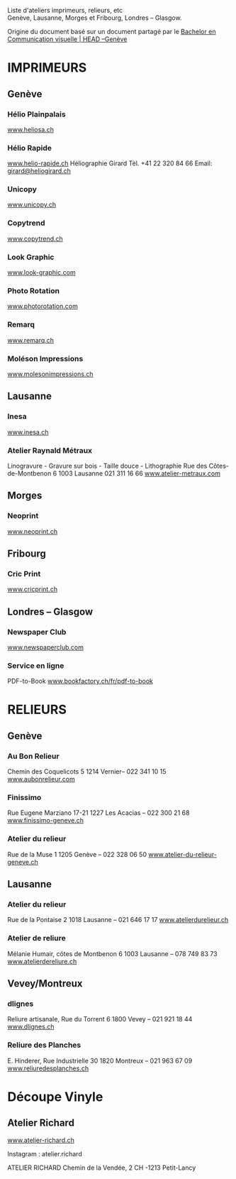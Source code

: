Liste d'ateliers imprimeurs, relieurs, etc   
Genève, Lausanne, Morges et Fribourg, Londres – Glasgow.

Origine du document basé sur un document partagé par le [Bachelor en Communication visuelle | HEAD&nbsp;–Genève](https://www.hesge.ch/head/formations-recherche/bachelor-en-communication-visuelle)


# IMPRIMEURS

## Genève

### Hélio Plainpalais
www.heliosa.ch

### Hélio Rapide
www.helio-rapide.ch
Héliographie Girard
Tèl. +41 22 320 84 66
Email: girard@heliogirard.ch

### Unicopy
www.unicopy.ch

### Copytrend
www.copytrend.ch

### Look Graphic
www.look-graphic.com

### Photo Rotation
www.photorotation.com

### Remarq
www.remarq.ch

### Moléson Impressions
www.molesonimpressions.ch


## Lausanne

### Inesa
www.inesa.ch

### Atelier Raynald Métraux
Linogravure - Gravure sur bois -
Taille douce - Lithographie
Rue des Côtes-de-Montbenon 6
1003 Lausanne
021 311 16 66
www.atelier-metraux.com


## Morges

### Neoprint
www.neoprint.ch


## Fribourg

### Cric Print
www.cricprint.ch


## Londres – Glasgow

### Newspaper Club
www.newspaperclub.com

### Service en ligne
PDF-to-Book
www.bookfactory.ch/fr/pdf-to-book




# RELIEURS


## Genève

### Au Bon Relieur
Chemin des Coquelicots 5
1214 Vernier– 022 341 10 15
www.aubonrelieur.com

### Finissimo
Rue Eugene Marziano 17-21
1227 Les Acacias – 022 300 21 68
www.finissimo-geneve.ch


### Atelier du relieur
Rue de la Muse 1
1205 Genève – 022 328 06 50
www.atelier-du-relieur-geneve.ch


## Lausanne

### Atelier du relieur
Rue de la Pontaise 2
1018 Lausanne – 021 646 17 17
www.atelierdurelieur.ch

### Atelier de reliure
Mélanie Humair,
côtes de Montbenon 6
1003 Lausanne – 078 749 83 73
www.atelierdereliure.ch


## Vevey/Montreux

### dlignes

Reliure artisanale, Rue du Torrent 6
1800 Vevey – 021 921 18 44
www.dlignes.ch


### Reliure des Planches
E. Hinderer, Rue Industrielle 30
1820 Montreux – 021 963 67 09
www.reliuredesplanches.ch


# Découpe Vinyle

## Atelier Richard

www.atelier-richard.ch

Instagram : atelier.richard

ATELIER RICHARD
Chemin de la Vendée, 2
CH -1213 Petit-Lancy
